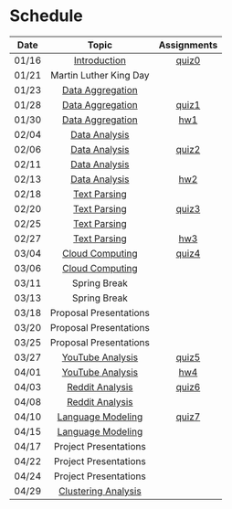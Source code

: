 Schedule
=====

| Date | Topic | Assignments |
|:-:|:-:|:-:|
|01/16| [Introduction](syllabus.md) | [quiz0](../assignments/quiz0) |
|01/21| Martin Luther King Day | |
|01/23| [Data Aggregation](data_aggregation) |
|01/28| [Data Aggregation](data_aggregation) | [quiz1](../assignments/quiz1) |
|01/30| [Data Aggregation](data_aggregation) | [hw1](../assignments/hw1) |
|02/04| [Data Analysis](data_analysis) | |
|02/06| [Data Analysis](data_analysis) | [quiz2](../assignments/quiz2) |
|02/11| [Data Analysis](data_analysis) | |
|02/13| [Data Analysis](data_analysis) | [hw2](../homework/hw2) |
|02/18| [Text Parsing]() | |
|02/20| [Text Parsing]() | [quiz3](../assignments/quiz3) |
|02/25| [Text Parsing]() |  |
|02/27| [Text Parsing]() | [hw3](../homework/hw3) |
|03/04| [Cloud Computing]() | [quiz4](../assignments/quiz4) |
|03/06| [Cloud Computing]() | |
|03/11| Spring Break | |
|03/13| Spring Break | |
|03/18| Proposal Presentations | |
|03/20| Proposal Presentations | |
|03/25| Proposal Presentations | |
|03/27| [YouTube Analysis]() | [quiz5](../assignments/quiz5) |
|04/01| [YouTube Analysis]() | [hw4](../homework/hw4) |
|04/03| [Reddit Analysis]() | [quiz6](../assignments/quiz6) |
|04/08| [Reddit Analysis]() | |
|04/10| [Language Modeling]() | [quiz7](../assignments/quiz7) |
|04/15| [Language Modeling]() | |
|04/17| Project Presentations | |
|04/22| Project Presentations | |
|04/24| Project Presentations | |
|04/29| [Clustering Analysis]() | |


<!--|03/25| [Phrase Structure Grammar](https://www.slideshare.net/jchoi7s/cs571-phrase-structure-grammar) | | |
|03/27| [Tree Adjoining Grammar](https://www.slideshare.net/jchoi7s/cs571-tree-adjoinixng-grammar) | | |
|04/01| [Combinatory Categorial Grammar](https://www.slideshare.net/jchoi7s/cs571-combinatory-categorial-grammar) | | |
|04/03| [Meaning Representations](http://mathcs.emory.edu/~choi/courses/cs571/slides/) | | |
|04/08| [Meaning Representations](http://mathcs.emory.edu/~choi/courses/cs571/slides/) | | |
-->




